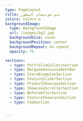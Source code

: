 ```yaml
---
type: PageLayout
title: ثيم شوبيفاي المطور
colors: colors-a
backgroundImage:
  type: BackgroundImage
  url: /images/bg2.jpg
  backgroundSize: cover
  backgroundPosition: center
  backgroundRepeat: no-repeat
  opacity: 75

sections:
  - type: PortfolioGallerySection
  - type: MarqueeAnnouncementBar
  - type: StoreExamplesSection      
  - type: FeatureSliderSection
  - type: ProductShowcaseSection
  - type: ShowcaseScrollerSection
  - type: BeforeAfterSection
  - type: FeatureShowcaseSection
  - type: FaqSection


---
```

